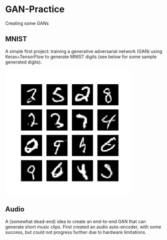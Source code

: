 # GAN-Practice
Creating some GANs

## MNIST 
A simple first project: training a generative adversarial network (GAN) using Keras+TensorFlow to generate MNIST digits (see below for some sample generated digits).

![Generated Digits](MNIST-Gen/image_at_epoch_5206.png "Some generated digits")

## Audio
A (somewhat dead-end) idea to create an end-to-end GAN that can generate short music clips.
First created an audio auto-encoder, with some success, but could not progress further due to hardware limitations.
